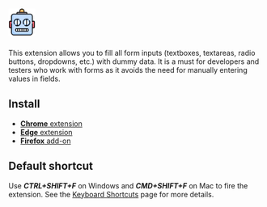 # <img src="public/images/logo.svg" height="53" alt="Very Very Very Fake Filler" title="Very Fake Filler" />

This extension allows you to fill all form inputs (textboxes, textareas, radio buttons, dropdowns, etc.) with dummy data. It is a must for developers and testers who work with forms as it avoids the need for manually entering values in fields.

## Install

- [**Chrome** extension](https://chrome.google.com/webstore/detail/bnjjngeaknajbdcgpfkgnonkmififhfo)
- [**Edge** extension](https://microsoftedge.microsoft.com/addons/detail/bdcjobafgkjgckiikonbfcdocnhnaaii)
- [**Firefox** add-on](https://addons.mozilla.org/en-US/firefox/addon/fake-filler/)

## Default shortcut

Use **_CTRL+SHIFT+F_** on Windows and **_CMD+SHIFT+F_** on Mac to fire the extension. See the [Keyboard Shortcuts](https://github.com/FakeFiller/fake-filler-extension/wiki/Keyboard-Shortcuts) page for more details.
